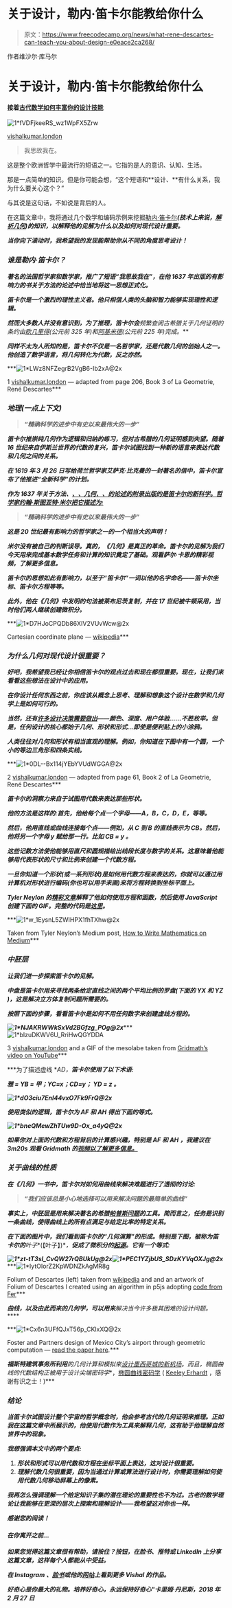 # 关于设计，勒内·笛卡尔能教给你什么

> 原文：<https://www.freecodecamp.org/news/what-rene-descartes-can-teach-you-about-design-e0eace2ca268/>

作者维沙尔·库马尔

# 关于设计，勒内·笛卡尔能教给你什么

#### 接着[古代数学如何丰富你的设计技能](https://medium.freecodecamp.org/using-ancient-mathematics-to-enrich-your-design-skills-ac360a83d297)

![1*fVDFjkeeRS_wz1WpFX5Zrw](img/5414734eb9a8ab5a19a0d377f96edbf9.png)

[vishalkumar.london](https://www.instagram.com/vishalkumar.london/)

> 我思故我在。

这是整个欧洲哲学中最流行的短语之一。它指的是人的意识、认知、生活。

那是一点简单的知识。但是你可能会想，“这个短语和**设计、**有什么关系，我为什么要关心这个？”

与其说是这句话，不如说是背后的人。

在这篇文章中，我将通过几个数学和编码示例来挖掘[勒内·笛卡尔](https://en.wikipedia.org/wiki/Ren%C3%A9_Descartes)***(技术上来说，[解析几何](https://en.wikipedia.org/wiki/Analytic_geometry))的知识，以解释他的见解为什么以及如何对现代设计重要。***

***当你向下滚动时，我希望我的发现能帮助你从不同的角度思考设计！***

### ***谁是勒内·笛卡尔？***

***著名的法国哲学家和数学家，推广了短语“*我思故我在”，*在他 1637 年出版的有影响力的书*关于方法的论述*中恰当地将这一思想正式化。***

***笛卡尔是一个激烈的理性主义者。他只相信人类的头脑和智力能够实现理性和逻辑。***

***然而大多数人并没有意识到，为了推理，笛卡尔会**频繁查阅古希腊关于几何证明的条约**由[欧几里得](https://en.wikipedia.org/wiki/Euclid)(公元前 325 年)和[阿基米德](https://en.wikipedia.org/wiki/Archimedes)(公元前 225 年)完成。***

***同样不太为人所知的是，笛卡尔不仅是一名哲学家，还是代数几何的创始人之一。他创造了数学语言，将几何转化为代数，反之亦然。***

***![1*LWz8NFZegrB2VgB6-Ib2xA@2x](img/23a5fd6079ea5d049774b4e7cda8b1fe.png)

1 [vishalkumar.london](https://www.instagram.com/vishalkumar.london/) — adapted from page 206, Book 3 of La Geometrie, René Descartes*** 

### ***地理(一点上下文)***

> ***“精确科学的进步中有史以来最伟大的一步”***

***笛卡尔推崇纯几何作为逻辑和归纳的练习，但对古希腊的几何证明感到失望。随着 16 世纪来自伊斯兰世界的代数的复兴，笛卡尔试图找到一种新的语言来表达代数和几何之间的关系。***

***在 1619 年 3 月 26 日写给荷兰哲学家艾萨克·比克曼的一封著名的信中，笛卡尔宣布了他推进“全新科学”的计划。***

***作为 1637 年关于方法、[、*、几何*、*、*的*论述的附录出版的是笛卡尔的新科学。哲学家约翰·斯图亚特·米尔把它描述为:*](http://djm.cc/library/Geometry_of_Rene_Descartes_rev2.pdf)***

> ***“精确科学的进步中有史以来最伟大的一步”***

***这是 20 世纪最有影响力的哲学家之一的一个相当大的声明！***

***米尔没有被自己的判断误导。真的，《几何》是真正的革命。笛卡尔的见解为我们今天用来完成基本数学任务和计算的知识奠定了基础。观看萨尔·卡恩的精彩视频，了解更多信息。***

***笛卡尔的思想如此有影响力，以至于“笛卡尔”一词以他的名字命名——笛卡尔坐标、笛卡尔方程等等。***

***此外，他在《几何》中发明的句法被莱布尼茨复制，并在 17 世纪被牛顿采用，当时他们两人继续创建微积分。***

***![1*D7HJoCPQDb86XIV2VUvWcw@2x](img/528e3d9a021ebf0e4881d21d16bf0479.png)

Cartesian coordinate plane — [wikipedia](https://en.wikipedia.org/wiki/Cartesian_coordinate_system)*** 

### ***为什么几何对现代设计很重要？***

***好吧，我希望我已经让你相信笛卡尔的观点过去和现在都很重要。现在，让我们来看看这些想法在设计中的应用。***

***在你设计任何东西之前，你应该从概念上思考、理解和想象这个设计在数学和几何学上是如何可行的。***

***当然，还有[许多设计决策需要做出](https://medium.com/google-design/the-meaning-of-design-44f1a82129a8)——颜色、深度、用户体验……不胜枚举。但是，任何设计的核心都始于几何、形状和形式...即使是便利贴上的小涂鸦。***

***人类往往对几何和形状有相当直观的理解。例如，你知道在下图中有一个圆，一个小的等边三角形和四条实线。***

***![1*0DL--Bx114jYEbYVUdWGGA@2x](img/f93bde1ad5cf8e692e4c92e15265720d.png)

2 [vishalkumar.london](https://www.instagram.com/vishalkumar.london/) — adapted from page 61, Book 2 of La Geometrie, René Descartes*** 

***笛卡尔的洞察力来自于试图用代数来表达那些形状。***

***他的方法是这样的:首先，他给每个点一个字母——A，B，C，D，E，等等。***

***然后，他用直线或曲线连接每个点——例如，从 C 到 B 的直线表示为 CB。然后，他将另一个字母 *y* 赋给那一行。比如 CB = *y* 。***

***这些记数方法使他能够用直尺和圆规描绘出线段长度与数字的关系。这意味着他能够用代表形状的尺寸和比例来创建一个代数方程。***

***一旦你知道一个形状(或一系列形状)是如何用代数方程来表达的，你就可以通过用计算机对形状进行编码(你也可以用手来画)来将方程转换到坐标平面上。***

***Tyler Neylon 的[精彩文章](https://medium.com/@tylerneylon/how-to-write-mathematics-on-medium-f89aa45c42a0)解释了他如何使用方程和函数，然后使用 JavaScript 创建下面的 GIF。完整的代码是[这里](https://gist.github.com/tylerneylon/4d58806a2a00d6073733)。***

***![1*w_1EysnL5ZWIHPX1fhTXhw@2x](img/eeaf7c30daad653585234233347ae013.png)

Taken from Tyler Neylon’s Medium post, [How to Write Mathematics on Medium](https://medium.com/@tylerneylon/how-to-write-mathematics-on-medium-f89aa45c42a0)*** 

### ***中胚层***

***让我们进一步探索笛卡尔的见解。***

****中盘*是笛卡尔用来寻找两条给定直线之间的两个平均比例的罗盘(下面的 **YX** 和 **YZ** )，这是解决立方体复制问题所需要的。***

***按照下面的步骤，看看笛卡尔是如何不用任何数字来创建虚线方程的。***

***![1*NJAKRWWkSxVd2BGfzg_POg@2x](img/eebf36b2a972c538b837082255c9bc15.png)******![1*bIzuDKWV6U_RriHwQGYDDA](img/819cb920f2adafca1d7516c84268d688.png)

3 [vishalkumar.london](https://www.instagram.com/vishalkumar.london/) and a GIF of the mesolabe taken from [Gridmath’s video on YouTube](https://www.youtube.com/watch?v=jhwRBoOK40E&feature=youtu.be&t=3m20s)*** 

***为了描述虚线 **AD，**笛卡尔使用了以下术语:***

*****雅** = **YB** = *甲*；**YC**=*x*；**CD**=*y*； **YD** = *z* 。***

***![1*dO3ciu7EnI44vxO7Fk9FrQ@2x](img/a5b2ee24640d45a4f75e41b66e5083a7.png)***

***使用类似的逻辑，笛卡尔为 **AF** 和 **AH** 得出下面的等式。***

***![1*bneQMewZhTUw9D-Ox_a4yQ@2x](img/c8d8edd416a84bf11fd1449044b4794f.png)***

***如果你对上面的代数和方程背后的计算感兴趣，特别是 **AF** 和 **AH** ，我建议在 3m20s 观看 Gridmath 的[视频以了解更多信息。](https://youtu.be/jhwRBoOK40E?t=3m20s)***

### ***关于曲线的性质***

***在《几何》一书中，笛卡尔对如何用曲线来解决难题进行了透彻的讨论:***

> ***“我们应该总是小心地选择可以用来解决问题的最简单的曲线”***

***事实上，*中胚层*是用来解决著名的希腊[帕普斯问题](http://www.oxfordscholarship.com/view/10.1093/acprof:oso/9780198242505.001.0001/acprof-9780198242505-chapter-2)的工具。简而言之，任务是识别一条曲线，使得曲线上的所有点满足与给定比率的特定关系。***

***在下面的图片中，我们看到笛卡尔的“几何演算”的形成。特别是下图，被称为笛卡尔的**叶子**(【叶子】)**，**促成了微积分的[起源](https://en.wikipedia.org/wiki/Folium_of_Descartes)。它有一个等式:***

***![1*zt-tT3sl_CvQW27rQBUkUg@2x](img/df3cde34b96dd50aa79ba51d6cd7dbc1.png)******![1*PEC1YZjbUS_SDzKYVqOXJg@2x](img/90f1a9d9c3bf9ed992a74cadbdb91055.png)******![1*IytOIorZ2KpWDNZkAgMR8g](img/a2e0e1a01ea5483c7938f2114f7a73c3.png)

Folium of Descartes (left) taken from [wikipedia](https://en.wikipedia.org/wiki/Folium_of_Descartes) and and an artwork of Folium of Descartes I created using an algorithm in p5js adopting [code from Fer](https://www.openprocessing.org/user/74658)*** 

***曲线，以及由此而来的几何学，可以用来**解决当今**许多极其困难的**设计问题。*****

***![1*Cx6n3UFfQJxT56p_CKlxXQ@2x](img/1a5c24448279a0542b9d03613d1d0f46.png)

Foster and Partners design of Mexico City’s airport through geometric computation — [read the paper here](http://papers.cumincad.org/data/works/att/acadia17_620.pdf).*** 

***福斯特建筑事务所利用**的几何计算和模拟**来[设计墨西哥城的新机场](http://papers.cumincad.org/data/works/att/acadia17_620.pdf)。而且，椭圆曲线的代数结构正被用于**设计尖端密码学**，[椭圆曲线密码学](https://en.wikipedia.org/wiki/Elliptic-curve_cryptography) ( [Keeley Erhardt](https://www.freecodecamp.org/news/what-rene-descartes-can-teach-you-about-design-e0eace2ca268/undefined) ，感谢有识之士！)***

### ***结论***

***当笛卡尔试图设计整个宇宙的哲学概念时，他会参考古代的几何证明来推理。正如我在这篇文章中所展示的，他使用代数作为工具来解释几何，这有助于他理解自然世界中的现象。***

***我想强调本文中的两个要点:***

1.  ***形状和形式可以用代数和方程在坐标平面上表达，这对设计很重要。***
2.  ***理解代数几何很重要，因为当通过计算或算法进行设计时，你需要理解如何使用代数几何移动屏幕上的像素。***

***我再怎么强调理解一个给定知识子集的潜在理论的重要性也不为过。古老的数学理论让我能够在更深的层次上探索和理解设计——我希望这对你也一样。***

***感谢您的阅读！***

#### ***在你离开之前…***

***如果您觉得这篇文章很有帮助，请按住？按钮，在脸书、推特或 LinkedIn 上分享这篇文章，这样每个人都能从中受益。***

***在 Instagram 、[脸书](https://www.facebook.com/vishalkumar.london/)或他的[网站](https://vishalkumar.london/)上看到更多 Vishal 的作品。***

***好奇心是你最大的礼物。培养好奇心，永远保持好奇心"卡里姆·丹尼斯，2018 年 2 月 27 日***